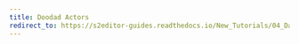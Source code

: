 ```yaml
---
title: Doodad Actors
redirect_to: https://s2editor-guides.readthedocs.io/New_Tutorials/04_Data_Editor/064_Doodad_Actors
---
```

